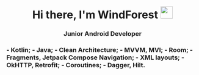 <h1 align="center">Hi there, I'm WindForest
<img src="https://github.com/blackcater/blackcater/raw/main/images/Hi.gif" height="32"/></h1>
<h3 align="center">Junior Android Developer</h3>
<h3><Tech Stack:/h3>
- Kotlin;
- Java;
- Clean Architecture;
- MVVM, MVI;
- Room;
- Fragments, Jetpack Compose Navigation;
- XML layouts;
- OkHTTP, Retrofit;
- Coroutines;
- Dagger, Hilt.

